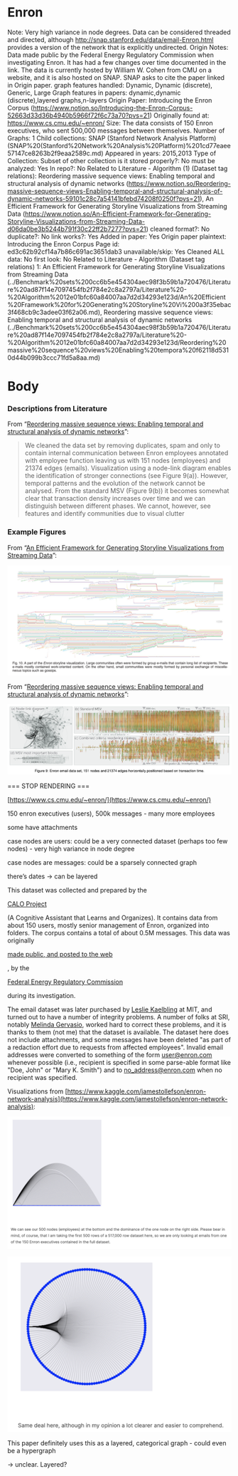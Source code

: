 # Enron

Note: Very high variance in node degrees. Data can be considered threaded and directed, although http://snap.stanford.edu/data/email-Enron.html provides a version of the network that is explicitly undirected.
Origin Notes: Data made public by the Federal Energy Regulatory Commission when investigating Enron. It has had a few changes over time documented in the link. The data is currently hosted by William W. Cohen from CMU on a website, and it is also hosted on SNAP. SNAP asks to cite the paper linked in Origin paper.
graph features handled: Dynamic, Dynamic (discrete), Generic, Large
Graph features in papers: dynamic,dynamic (discrete),layered graphs,n-layers
Origin Paper: Introducing the Enron Corpus (https://www.notion.so/Introducing-the-Enron-Corpus-52663d33d36b4940b5966f72f6c73a70?pvs=21)
Originally found at: https://www.cs.cmu.edu/~enron/
Size: The data consists of 150 Enron executives, who sent 500,000 messages between themselves.
Number of Graphs: 1
Child collections: SNAP (Stanford Network Analysis Platform) (SNAP%20(Stanford%20Network%20Analysis%20Platform)%201cd77eaee57147ce8263b2f9eaa2589c.md)
Appeared in years: 2015,2013
Type of Collection: Subset of other collection
is it stored properly?: No
must be analyzed: Yes
In repo?: No
Related to Literature - Algorithm (1) (Dataset tag relations): Reordering massive sequence views: Enabling temporal and structural analysis of dynamic networks (https://www.notion.so/Reordering-massive-sequence-views-Enabling-temporal-and-structural-analysis-of-dynamic-networks-59101c28c7a54141bfebd74208f0250f?pvs=21), An Efficient Framework for Generating Storyline Visualizations from Streaming Data (https://www.notion.so/An-Efficient-Framework-for-Generating-Storyline-Visualizations-from-Streaming-Data-d06da0be3b5244b791f30c22ff2b7277?pvs=21)
cleaned format?: No
duplicate?: No
link works?: Yes
Added in paper: Yes
Origin paper plaintext: Introducing the Enron Corpus
Page id: ed3c62b92cf14a7b86c691ac3651dab3
unavailable/skip: Yes
Cleaned ALL data: No
first look: No
Related to Literature - Algorithm (Dataset tag relations) 1: An Efficient Framework for Generating Storyline Visualizations from Streaming Data (../Benchmark%20sets%200cc6b5e454304aec98f3b59b1a720476/Literature%20ad87f14e7097454fb2f784e2c8a2797a/Literature%20-%20Algorithm%2012e01bfc60a84007aa7d2d34293e123d/An%20Efficient%20Framework%20for%20Generating%20Storyline%20Vi%200a3f35ebac3f468cb9c3adee03f62a06.md), Reordering massive sequence views: Enabling temporal and structural analysis of dynamic networks (../Benchmark%20sets%200cc6b5e454304aec98f3b59b1a720476/Literature%20ad87f14e7097454fb2f784e2c8a2797a/Literature%20-%20Algorithm%2012e01bfc60a84007aa7d2d34293e123d/Reordering%20massive%20sequence%20views%20Enabling%20tempora%20f62118d5310d44b099b3ccc71fd5a8aa.md)

# Body

### Descriptions from Literature

From “[Reordering massive sequence views: Enabling temporal and structural analysis of dynamic networks](https://doi.org/10.1109/PacificVis.2013.6596125)”:

> We cleaned the data set by removing duplicates, spam and only to contain internal communication between Enron employees annotated with employee function leaving us with 151 nodes (employees) and 21374 edges (emails). Visualization using a node-link diagram enables the identification of stronger connections (see Figure 9(a)). However, temporal patterns and the evolution of the network cannot be analysed. From the standard MSV (Figure 9(b)) it becomes somewhat clear that transaction density increases over time and we can distinguish between different phases. We cannot, however, see features and identify communities due to visual clutter
> 

### Example Figures

From “[An Efficient Framework for Generating Storyline Visualizations from Streaming Data](https://doi.org/10.1109/TVCG.2015.2392771)”:

![Untitled](Enron%20ed3c62b92cf14a7b86c691ac3651dab3/Untitled.png)

From “[Reordering massive sequence views: Enabling temporal and structural analysis of dynamic networks](https://doi.org/10.1109/PacificVis.2013.6596125)”:

![Untitled](Enron%20ed3c62b92cf14a7b86c691ac3651dab3/Untitled%201.png)

=== STOP RENDERING ===

[https://www.cs.cmu.edu/~enron/](https://www.cs.cmu.edu/~enron/)

150 enron executives (users), 500k messages - many more employees

some have attachments

case nodes are users: could be a very connected dataset (perhaps too few nodes) - very high variance in node degree

case nodes are messages: could be a sparsely connected graph

there’s dates → can be layered

This dataset was collected and prepared by the

[CALO Project](http://www.ai.sri.com/project/CALO)

(A Cognitive Assistant that Learns and Organizes). It contains data from about 150 users, mostly senior management of Enron, organized into folders. The corpus contains a total of about 0.5M messages. This data was originally

[made public, and posted to the web](http://www.salon.com/news/feature/2003/10/14/enron/index_np.html)

, by the

[Federal Energy Regulatory Commission](http://www.ferc.gov/)

during its investigation.

The email dataset was later purchased by [Leslie Kaelbling](http://www.ai.mit.edu/people/lpk/lpk.html) at MIT, and turned out to have a number of integrity problems. A number of folks at SRI, notably [Melinda Gervasio](http://www.ai.sri.com/people/gervasio), worked hard to correct these problems, and it is thanks to them (not me) that the dataset is available. The dataset here does not include attachments, and some messages have been deleted "as part of a redaction effort due to requests from affected employees". Invalid email addresses were converted to something of the form user@enron.com whenever possible (i.e., recipient is specified in some parse-able format like "Doe, John" or "Mary K. Smith") and to no_address@enron.com when no recipient was specified.

Visualizations from [https://www.kaggle.com/jamestollefson/enron-network-analysis](https://www.kaggle.com/jamestollefson/enron-network-analysis):

![Untitled](Enron%20ed3c62b92cf14a7b86c691ac3651dab3/Untitled%202.png)

![Untitled](Enron%20ed3c62b92cf14a7b86c691ac3651dab3/Untitled%203.png)

This paper definitely uses this as a layered, categorical graph - could even be a hypergraph

> 
> 

→ unclear. Layered?